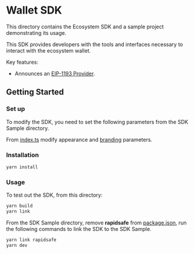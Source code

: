 # Wallet SDK

This directory contains the Ecosystem SDK and a sample project demonstrating its usage.

This SDK provides developers with the tools and interfaces necessary to interact with the ecosystem wallet.

Key features:
- Announces an [EIP-1193 Provider](https://eips.ethereum.org/EIPS/eip-1193).

## Getting Started

### Set up

To modify the SDK, you need to set the following parameters from the SDK Sample directory.

From [index.ts](./src/index.ts) modify appearance and [branding](https://www.openfort.xyz/docs/guides/ecosystem/configuration/branding) parameters.

### Installation

```bash
yarn install
```

### Usage

To test out the SDK, from this directory:

```bash
yarn build
yarn link
```

From the SDK Sample directory, remove **rapidsafe** from [package.json](../usage-examples/wagmi-nextjs/package.json), run the following commands to link the SDK to the SDK Sample.

```bash
yarn link rapidsafe
yarn dev
```